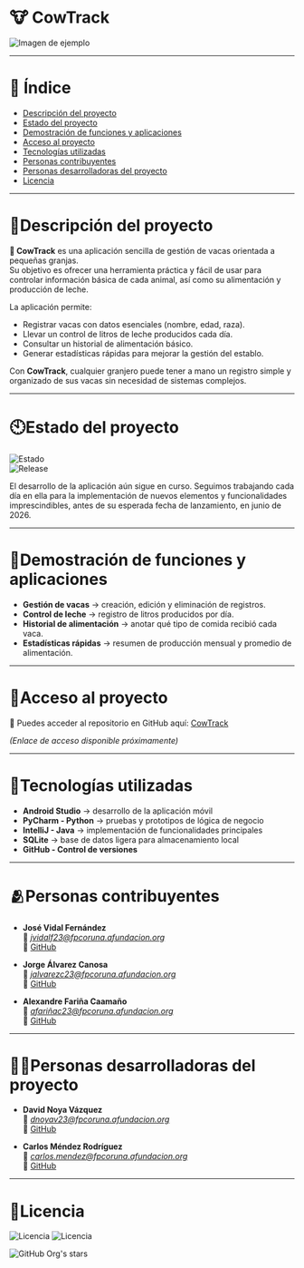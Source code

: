 # 🐮 CowTrack
![Imagen de ejemplo](https://agendaagraria.com.ar/wp-content/uploads/2023/07/tambo.jpg)

---

# 📌 Índice
- [Descripción del proyecto](#descripción-del-proyecto)  
- [Estado del proyecto](#estado-del-proyecto)  
- [Demostración de funciones y aplicaciones](#demostración-de-funciones-y-aplicaciones)  
- [Acceso al proyecto](#acceso-al-proyecto)  
- [Tecnologías utilizadas](#tecnologías-utilizadas)  
- [Personas contribuyentes](#personas-contribuyentes)  
- [Personas desarrolladoras del proyecto](#personas-desarrolladoras-del-proyecto)  
- [Licencia](#licencia)  

---

# 🧾Descripción del proyecto

**🐄 CowTrack** es una aplicación sencilla de gestión de vacas orientada a pequeñas granjas.  
Su objetivo es ofrecer una herramienta práctica y fácil de usar para controlar información básica de cada animal, así como su alimentación y producción de leche.  

La aplicación permite:  
- Registrar vacas con datos esenciales (nombre, edad, raza).  
- Llevar un control de litros de leche producidos cada día.  
- Consultar un historial de alimentación básico.  
- Generar estadísticas rápidas para mejorar la gestión del establo.  

Con **CowTrack**, cualquier granjero puede tener a mano un registro simple y organizado de sus vacas sin necesidad de sistemas complejos.  

---

# 🕙Estado del proyecto
![Estado](https://img.shields.io/badge/STATUS-%20%20en%20desarrollo%20-%20limegreen)  
![Release](https://img.shields.io/badge/Release%20Date%20-%20JUNIO%20-brown?style=plastic)  

El desarrollo de la aplicación aún sigue en curso. Seguimos trabajando cada día en ella para la implementación de nuevos elementos y funcionalidades imprescindibles, antes de su esperada fecha de lanzamiento, en junio de 2026.

---

# 📖Demostración de funciones y aplicaciones
- **Gestión de vacas** → creación, edición y eliminación de registros.  
- **Control de leche** → registro de litros producidos por día.  
- **Historial de alimentación** → anotar qué tipo de comida recibió cada vaca.  
- **Estadísticas rápidas** → resumen de producción mensual y promedio de alimentación.  

---

# 📲Acceso al proyecto
🔗 Puedes acceder al repositorio en GitHub aquí: [CowTrack](https://github.com/davidnoya/cowtrack)  

*(Enlace de acceso disponible próximamente)*  

---

# 🔧Tecnologías utilizadas 
- **Android Studio** → desarrollo de la aplicación móvil  
- **PyCharm - Python** → pruebas y prototipos de lógica de negocio  
- **IntelliJ - Java** → implementación de funcionalidades principales  
- **SQLite** → base de datos ligera para almacenamiento local  
- **GitHub - Control de versiones**  

---

# 🫂Personas contribuyentes

- **José Vidal Fernández**  
  📧 *jvidalf23@fpcoruna.afundacion.org*  
  🔗 [GitHub](https://github.com/)

- **Jorge Álvarez Canosa**  
  📧 *jalvarezc23@fpcoruna.afundacion.org*  
  🔗 [GitHub](https://github.com/)

- **Alexandre Fariña Caamaño**  
  📧 *afariñac23@fpcoruna.afundacion.org*  
  🔗 [GitHub](https://github.com/)

---

# 👨‍🏭Personas desarrolladoras del proyecto

- **David Noya Vázquez**  
  📧 *dnoyav23@fpcoruna.afundacion.org*  
  🔗 [GitHub](https://github.com/davidnoya)

- **Carlos Méndez Rodríguez**  
  📧 *carlos.mendez@fpcoruna.afundacion.org*  
  🔗 [GitHub](https://github.com/CarlosAfundacion)

---

# 📄Licencia
![Licencia](https://img.shields.io/badge/License%20-%20MIT-%20blue)
![Licencia](https://img.shields.io/badge/Licencia-%20DAM%20-%20blue?style=flat)

![GitHub Org's stars](https://img.shields.io/github/stars/davidnoya?style=social)
